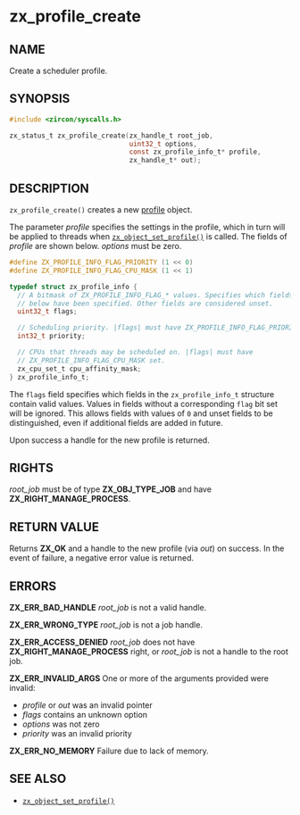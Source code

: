 # zx_profile_create

## NAME

<!-- Updated by update-docs-from-abigen, do not edit. -->

Create a scheduler profile.

## SYNOPSIS

<!-- Updated by update-docs-from-abigen, do not edit. -->

```c
#include <zircon/syscalls.h>

zx_status_t zx_profile_create(zx_handle_t root_job,
                              uint32_t options,
                              const zx_profile_info_t* profile,
                              zx_handle_t* out);
```

## DESCRIPTION

`zx_profile_create()` creates a new [profile](/docs/concepts/objects/profile.md) object.

The parameter *profile* specifies the settings in the profile, which in turn
will be applied to threads when [`zx_object_set_profile()`] is called. The
fields of *profile* are shown below. *options* must be zero.

```c
#define ZX_PROFILE_INFO_FLAG_PRIORITY (1 << 0)
#define ZX_PROFILE_INFO_FLAG_CPU_MASK (1 << 1)

typedef struct zx_profile_info {
  // A bitmask of ZX_PROFILE_INFO_FLAG_* values. Specifies which fields
  // below have been specified. Other fields are considered unset.
  uint32_t flags;

  // Scheduling priority. |flags| must have ZX_PROFILE_INFO_FLAG_PRIORITY set.
  int32_t priority;

  // CPUs that threads may be scheduled on. |flags| must have
  // ZX_PROFILE_INFO_FLAG_CPU_MASK set.
  zx_cpu_set_t cpu_affinity_mask;
} zx_profile_info_t;
```

The `flags` field specifies which fields in the `zx_profile_info_t` structure
contain valid values. Values in fields without a corresponding `flag` bit set
will be ignored. This allows fields with values of `0` and unset fields to be
distinguished, even if additional fields are added in future.

Upon success a handle for the new profile is returned.

## RIGHTS

<!-- Updated by update-docs-from-abigen, do not edit. -->

*root_job* must be of type **ZX_OBJ_TYPE_JOB** and have **ZX_RIGHT_MANAGE_PROCESS**.

## RETURN VALUE

Returns **ZX_OK** and a handle to the new profile (via *out*) on success. In the
event of failure, a negative error value is returned.

## ERRORS

**ZX_ERR_BAD_HANDLE**  *root_job* is not a valid handle.

**ZX_ERR_WRONG_TYPE**  *root_job* is not a job handle.

**ZX_ERR_ACCESS_DENIED**  *root_job* does not have **ZX_RIGHT_MANAGE_PROCESS**
right, or *root_job* is not a handle to the root job.

**ZX_ERR_INVALID_ARGS**  One or more of the arguments provided were invalid:
  * *profile* or *out* was an invalid pointer
  * *flags* contains an unknown option
  * *options* was not zero
  * *priority* was an invalid priority

**ZX_ERR_NO_MEMORY**  Failure due to lack of memory.

## SEE ALSO

 - [`zx_object_set_profile()`]

<!-- References updated by update-docs-from-abigen, do not edit. -->

[`zx_object_set_profile()`]: object_set_profile.md
